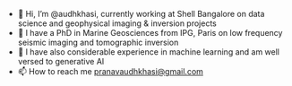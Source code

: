 - 👋 Hi, I’m @audhkhasi, currently working at Shell Bangalore on data science and geophysical imaging & inversion projects
- 👀 I have a PhD in Marine Geosciences from IPG, Paris on low frequency seismic imaging and tomographic inversion
- 🌱 I have also considerable experience in machine learning and am well versed to generative AI
- 📫 How to reach me pranavaudhkhasi@gmail.com

<!---
audhkhasi/audhkhasi is a ✨ special ✨ repository because its `README.md` (this file) appears on your GitHub profile.
You can click the Preview link to take a look at your changes.
--->
